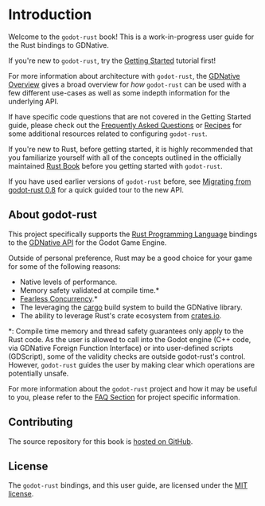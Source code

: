 # Introduction

Welcome to the `godot-rust` book! This is a work-in-progress user guide for the Rust bindings to GDNative.

If you're new to `godot-rust`, try the [Getting Started](./getting-started.md) tutorial first!

For more information about architecture with `godot-rust`, the [GDNative Overview](gdnative-overview.md) gives a broad overview for _how_ `godot-rust` can be used with a few different use-cases as well as some indepth information for the underlying API.

If have specific code questions that are not covered in the Getting Started guide, please check out the [Frequently Asked Questions](faq.md) or [Recipes](recipes.md) for some additional resources related to configuring `godot-rust`.

If you're new to Rust, before getting started, it is highly recommended that you familiarize yourself with all of the concepts outlined in the officially maintained [Rust Book](https://doc.rust-lang.org/book/) before you getting started with `godot-rust`.

If you have used earlier versions of `godot-rust` before, see [Migrating from godot-rust 0.8](advanced-guides/migrating-0-8.md) for a quick guided tour to the new API.

## About godot-rust

This project specifically supports the [Rust Programming Language](https://www.rust-lang.org/) bindings to the [GDNative API](https://docs.godotengine.org/en/stable/tutorials/plugins/gdnative/gdnative-cpp-example.html) for the Godot Game Engine.

Outside of personal preference, Rust may be a good choice for your game for some of the following reasons:
- Native levels of performance.
- Memory safety validated at compile time.*
- [Fearless Concurrency](https://blog.rust-lang.org/2015/04/10/Fearless-Concurrency.html).*
- The leveraging the [cargo](https://doc.rust-lang.org/stable/cargo/) build system to build the GDNative library. 
- The ability to leverage Rust's crate ecosystem from [crates.io](https://crates.io/). 

*: Compile time memory and thread safety guarantees only apply to the Rust code. As the user is allowed to call into the Godot engine (C++ code, via GDNative Foreign Function Interface) or into user-defined scripts (GDScript), some of the validity checks are outside godot-rust's control. However, `godot-rust` guides the user by making clear which operations are potentially unsafe.

For more information about the `godot-rust` project and how it may be useful to you, please refer to the [FAQ Section](faq/meta.md) for project specific information.

## Contributing

The source repository for this book is [hosted on GitHub](https://github.com/godot-rust/book).

## License

The `godot-rust` bindings, and this user guide, are licensed under the [MIT license](LICENSE.md).